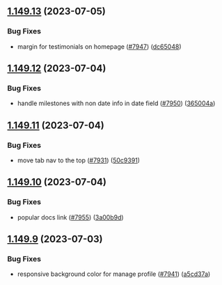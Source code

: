 ## [1.149.13](https://github.com/EddieHubCommunity/LinkFree/compare/v1.149.12...v1.149.13) (2023-07-05)


### Bug Fixes

* margin for testimonials on homepage ([#7947](https://github.com/EddieHubCommunity/LinkFree/issues/7947)) ([dc65048](https://github.com/EddieHubCommunity/LinkFree/commit/dc65048801ad03ec3bdb4fb97dd9a9661edde6b5))



## [1.149.12](https://github.com/EddieHubCommunity/LinkFree/compare/v1.149.11...v1.149.12) (2023-07-04)


### Bug Fixes

* handle milestones with non date info in date field ([#7950](https://github.com/EddieHubCommunity/LinkFree/issues/7950)) ([365004a](https://github.com/EddieHubCommunity/LinkFree/commit/365004aa45155d1e039c4bc0044ea922a07b3318))



## [1.149.11](https://github.com/EddieHubCommunity/LinkFree/compare/v1.149.10...v1.149.11) (2023-07-04)


### Bug Fixes

* move tab nav to the top ([#7931](https://github.com/EddieHubCommunity/LinkFree/issues/7931)) ([50c9391](https://github.com/EddieHubCommunity/LinkFree/commit/50c9391fba9014f9e9ef40041b55c78c26fbda11))



## [1.149.10](https://github.com/EddieHubCommunity/LinkFree/compare/v1.149.9...v1.149.10) (2023-07-04)


### Bug Fixes

* popular docs link ([#7955](https://github.com/EddieHubCommunity/LinkFree/issues/7955)) ([3a00b9d](https://github.com/EddieHubCommunity/LinkFree/commit/3a00b9d91fa9520f197d90db1468f91f7651ac9f))



## [1.149.9](https://github.com/EddieHubCommunity/LinkFree/compare/v1.149.8...v1.149.9) (2023-07-03)


### Bug Fixes

* responsive background color for manage profile ([#7941](https://github.com/EddieHubCommunity/LinkFree/issues/7941)) ([a5cd37a](https://github.com/EddieHubCommunity/LinkFree/commit/a5cd37a2aa442179c0124c948011e12de81250a1))



